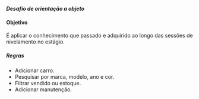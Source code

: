 ***Desafio de orientação a objeto***

#### Objetivo
É aplicar o conhecimento que passado e adquirido ao longo das sessões de nivelamento no estágio.

##### Regras

- Adicionar carro.
- Pesquisar por marca, modelo, ano e cor.
- Filtrar vendido ou estoque.
- Adicionar manutenção.